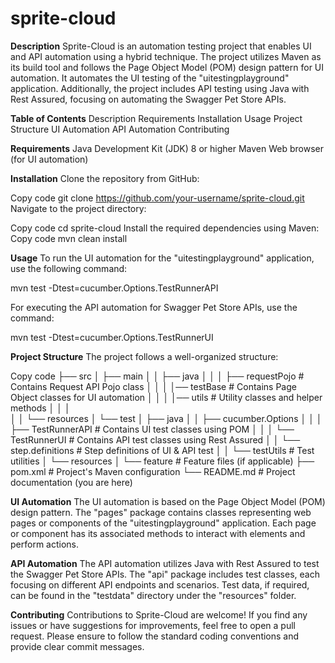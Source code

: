 # sprite-cloud
**Description**
Sprite-Cloud is an automation testing project that enables UI and API automation using a hybrid technique. The project utilizes Maven as its build tool and follows the Page Object Model (POM) design pattern for UI automation. It automates the UI testing of the "uitestingplayground" application. Additionally, the project includes API testing using Java with Rest Assured, focusing on automating the Swagger Pet Store APIs.

**Table of Contents**
Description
Requirements
Installation
Usage
Project Structure
UI Automation
API Automation
Contributing

**Requirements**
Java Development Kit (JDK) 8 or higher
Maven
Web browser (for UI automation)


**Installation**
Clone the repository from GitHub:

Copy code
git clone https://github.com/your-username/sprite-cloud.git
Navigate to the project directory:

Copy code
cd sprite-cloud
Install the required dependencies using Maven:
Copy code
mvn clean install

**Usage**
To run the UI automation for the "uitestingplayground" application, use the following command:

mvn test -Dtest=cucumber.Options.TestRunnerAPI

For executing the API automation for Swagger Pet Store APIs, use the command:

 mvn test -Dtest=cucumber.Options.TestRunnerUI

**Project Structure**
The project follows a well-organized structure:

Copy code
├── src
│   ├── main
│   │   ├── java
│   │   │   ├── requestPojo            # Contains Request API Pojo class
│   │   │   │── testBase              # Contains Page Object classes for UI automation
│   │   │   │── utils                # Utility classes and helper methods
│   │   │                 
│   │   └── resources
│   └── test
│       ├── java
│       │   ├── cucumber.Options
│       │   │   ├── TestRunnerAPI            # Contains UI test classes using POM
│       │   │   └── TestRunnerUI           # Contains API test classes using Rest Assured
│       │   └── step.definitions            # Step definitions of UI & API test
│       │   └── testUtils                  # Test utilities
│        └── resources
│           └── feature                   # Feature files (if applicable)
├── pom.xml                              # Project's Maven configuration
└── README.md                           # Project documentation (you are here)


**UI Automation**
The UI automation is based on the Page Object Model (POM) design pattern. The "pages" package contains classes representing web pages or components of the "uitestingplayground" application. Each page or component has its associated methods to interact with elements and perform actions.

**API Automation**
The API automation utilizes Java with Rest Assured to test the Swagger Pet Store APIs. The "api" package includes test classes, each focusing on different API endpoints and scenarios. Test data, if required, can be found in the "testdata" directory under the "resources" folder.

**Contributing**
Contributions to Sprite-Cloud are welcome! If you find any issues or have suggestions for improvements, feel free to open a pull request. Please ensure to follow the standard coding conventions and provide clear commit messages.

